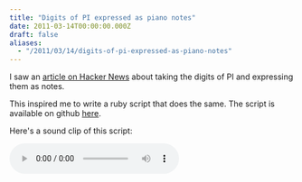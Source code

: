 ```yaml
---
title: "Digits of PI expressed as piano notes"
date: 2011-03-14T00:00:00.000Z
draft: false
aliases:
  - "/2011/03/14/digits-of-pi-expressed-as-piano-notes"
---
```

I saw an [article on Hacker News](http://apps.ycombinator.com/item?id=2318159) about taking the digits of PI and expressing them as notes.

This inspired me to write a ruby script that does the same. The script is available on github [here](https://github.com/AndrewVos/pi-notes).

Here's a sound clip of this script:

<audio autobuffer='autobuffer' controls='controls' preload='auto'>
  <source src='/downloads/pi-notes.mp3'></source>
  <source src='/downloads/pi-notes.ogg'></source>
</audio>
